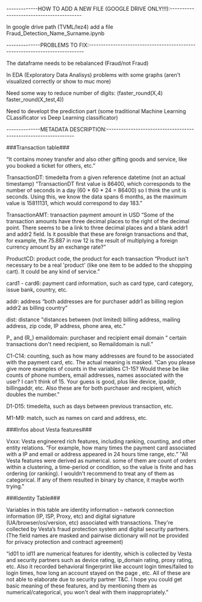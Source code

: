 -------------HOW TO ADD A NEW FILE (GOOGLE DRIVE ONLY!!!):-----------------------------------------

In google drive path (TVML/lez4) add a file Fraud_Detection_Name_Surname.ipynb

--------------PROBLEMS TO FIX:----------------------------------------------------------------------------

The dataframe needs to be rebalanced (Fraud/not Fraud)

In EDA (Exploratory Data Analisys) problems with some graphs (aren't visualized correctly or show to muc more)

Need some way to reduce number of digits: (faster_round(X,4)
faster_round(X_test,4))

Need to developt the prediction part (some traditional Machine Learning CLassificator vs Deep Learning classificator)

--------------METADATA DESCRIPTION:----------------------------------------------------------------

###Transaction table###

“It contains money transfer and also other gifting goods and service, like you booked a ticket for
 others, etc.”

TransactionDT: timedelta from a given reference datetime (not an actual timestamp)
“TransactionDT first value is 86400, which corresponds to the number of seconds in a day 
(60 * 60 * 24 = 86400) so I think the unit is seconds. Using this, we know the data spans 6 
months, as the maximum value is 15811131, which would correspond to day 183.”

TransactionAMT: transaction payment amount in USD
“Some of the transaction amounts have three decimal places to the right of the decimal point. 
There seems to be a link to three decimal places and a blank addr1 and addr2 field. Is it 
possible that these are foreign transactions and that, for example, the 75.887 in row 12 is the 
result of multiplying a foreign currency amount by an exchange rate?”

ProductCD: product code, the product for each transaction
“Product isn't necessary to be a real 'product' (like one item to be added to the shopping cart). 
It could be any kind of service.”

card1 - card6: payment card information, such as card type, card category, issue bank, country, etc.

addr: address
“both addresses are for purchaser
addr1 as billing region
addr2 as billing country”

dist: distance
"distances between (not limited) billing address, mailing address, zip code, IP address, phone 
area, etc.”

P_ and (R_) emaildomain: purchaser and recipient email domain “ certain transactions don't need 
recipient, so Remaildomain is null.”

C1-C14: counting, such as how many addresses are found to be associated with the payment card, 
etc. The actual meaning is masked.
“Can you please give more examples of counts in the variables C1-15? Would these be like counts 
of phone numbers, email addresses, names associated with the user? I can't think of 15.
Your guess is good, plus like device, ipaddr, billingaddr, etc. Also these are for both purchaser 
and recipient, which doubles the number.”

D1-D15: timedelta, such as days between previous transaction, etc.

M1-M9: match, such as names on card and address, etc.


###Infos about Vesta features###

Vxxx: Vesta engineered rich features, including ranking, counting, and other entity relations.
“For example, how many times the payment card associated with a IP and email or address appeared 
in 24 hours time range, etc.”
"All Vesta features were derived as numerical. some of them are count of orders within a 
clustering, a time-period or condition, so the value is finite and has ordering (or ranking). 
I wouldn't recommend to treat any of them as categorical. If any of them resulted in binary by 
chance, it maybe worth trying."


###Identity Table###

Variables in this table are identity information – network connection information (IP, ISP, Proxy, 
etc) and digital signature (UA/browser/os/version, etc) associated with transactions.
They're collected by Vesta’s fraud protection system and digital security partners.
(The field names are masked and pairwise dictionary will not be provided for privacy protection 
and contract agreement)

“id01 to id11 are numerical features for identity, which is collected by Vesta and security 
partners such as device rating, ip_domain rating, proxy rating, etc. Also it recorded behavioral 
fingerprint like account login times/failed to login times, how long an account stayed on the page
, etc. All of these are not able to elaborate due to security partner T&C. I hope you could get 
basic meaning of these features, and by mentioning them as numerical/categorical, you won't deal 
with them inappropriately.”
